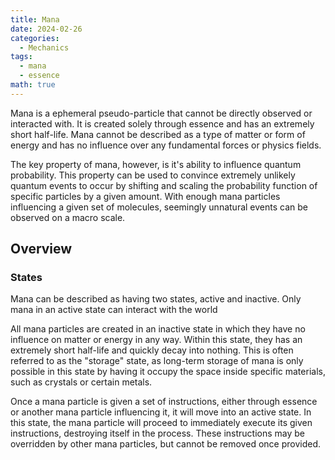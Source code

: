 ```yaml
---
title: Mana
date: 2024-02-26
categories:
  - Mechanics
tags:
  - mana
  - essence
math: true
---
```

Mana is a ephemeral pseudo-particle that cannot be directly observed or interacted with. It is created solely through essence and has an extremely short half-life. Mana cannot be described as a type of matter or form of energy and has no influence over any fundamental forces or physics fields.

The key property of mana, however, is it's ability to influence quantum probability. This property can be used to convince extremely unlikely quantum events to occur by shifting and scaling the probability function of specific particles by a given amount. With enough mana particles influencing a given set of molecules, seemingly unnatural events can be observed on a macro scale.
## Overview
### States
Mana can be described as having two states, active and inactive. Only mana in an active state can interact with the world 

All mana particles are created in an inactive state in which they have no influence on matter or energy in any way. Within this state, they has an extremely short half-life and quickly decay into nothing. This is often referred to as the "storage" state, as long-term storage of mana is only possible in this state by having it occupy the space inside specific materials, such as crystals or certain metals.

Once a mana particle is given a set of instructions, either through essence or another mana particle influencing it, it will move into an active state. In this state, the mana particle will proceed to immediately execute its given instructions, destroying itself in the process. These instructions may be overridden by other mana particles, but cannot be removed once provided.